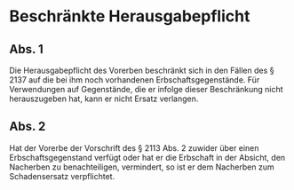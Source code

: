 # Beschränkte Herausgabepflicht



## Abs. 1

 Die Herausgabepflicht des Vorerben beschränkt sich in den Fällen des § 2137 auf die bei ihm noch vorhandenen Erbschaftsgegenstände. Für Verwendungen auf Gegenstände, die er infolge dieser Beschränkung nicht herauszugeben hat, kann er nicht Ersatz verlangen.

## Abs. 2

 Hat der Vorerbe der Vorschrift des § 2113 Abs. 2 zuwider über einen Erbschaftsgegenstand verfügt oder hat er die Erbschaft in der Absicht, den Nacherben zu benachteiligen, vermindert, so ist er dem Nacherben zum Schadensersatz verpflichtet. 

